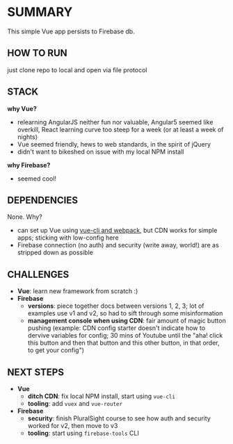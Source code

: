 SUMMARY
=========

This simple Vue app persists to Firebase db. 

HOW TO RUN
-------------------------------

just clone repo to local and open via file protocol

STACK
-------------------------------

__why Vue?__
* relearning AngularJS neither fun nor valuable, Angular5 seemed like overkill, React learning curve too steep for a week (or at least a week of nights)
* Vue seemed friendly, hews to web standards, in the spirit of jQuery
* didn't want to bikeshed on issue with my local NPM install

__why Firebase?__
* seemed cool!

DEPENDENCIES
-------------------------------

None. Why? 
* can set up Vue using [vue-cli and webpack](https://www.youtube.com/watch?v=5LYrN_cAJoA&index=1&list=PL4cUxeGkcC9gQcYgjhBoeQH7wiAyZNrYa), but CDN works for simple apps; sticking with low-config here
* Firebase connection (no auth) and security (write away, world!) are as stripped down as possible 

CHALLENGES
-------------------------------

* __Vue__: learn new framework from scratch :)
* __Firebase__ 
    + __versions__: piece together docs between versions 1, 2, 3; lot of examples use v1 and v2, so had to sift through some misinformation
    + __management console when using CDN__: fair amount of magic button pushing (example: CDN config starter doesn't indicate how to dervive variables for config; 30 mins of Youtube until the "aha! click this button and then that button and this other button, in that order, to get your config")

NEXT STEPS
-------------------------------

* __Vue__ 
	+ __ditch CDN__: fix local NPM install, start using `vue-cli`
	+ __tooling__: add `vuex` and `vue-router`
* __Firebase__ 
    + __security__: finish PluralSight course to see how auth and security worked for v2, then move to v3
    + __tooling__: start using `firebase-tools` CLI